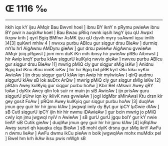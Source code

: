 # Œ 1116 ‰
---
itkih iqs kY ijsu AMqir Bau BwvnI hoeI ] ibnu BY iknY n pRymu pwieAw
ibnu BY pwir n auqirAw koeI ] Bau Bwau pRIiq nwnk iqsih lwgY ijsu qU
AwpxI ikrpw krih ] qyrI Bgiq BMfwr AsMK ijsu qU dyvih myry suAwmI
iqsu imlih ]4]3] quKwrI mhlw 4 ] nwvxu purbu ABIcu gur siqgur drsu
BieAw ] durmiq mYlu hrI AigAwnu AMDyru gieAw ] gur drsu pwieAw
AigAwnu gvwieAw AMqir joiq pRgwsI ] jnm mrn duK iKn mih ibnsy
hir pwieAw pRBu AibnwsI ] hir Awip krqY purbu kIAw siqgurU kulKyiq
nwvix gieAw ] nwvxu purbu ABIcu gur siqgur drsu BieAw ]1] mwrig
pMiQ cly gur siqgur sMig isKw ] Anidnu Bgiq bxI iKnu iKnu inmK ivKw
] hir hir Bgiq bxI pRB kyrI sBu loku vyKix AwieAw ] ijn drsu siqgur
gurU kIAw iqn Awip hir mylwieAw ] qIrQ audmu siqgurU kIAw sB lok
auDrx ArQw ] mwrig pMiQ cly gur siqgur sMig isKw ]2] pRQm Awey
kulKyiq gur siqgur purbu hoAw ] Kbir BeI sMswir Awey qRY loAw ] dyKix
Awey qIin lok suir nr muin jn siB AwieAw ] ijn prisAw guru siqgurU
pUrw iqn ky iklivK nws gvwieAw ] jogI idgMbr sMinAwsI Ktu drsn
kir gey gosit FoAw ] pRQm Awey kulKyiq gur siqgur purbu hoAw ]3]
duqIAw jmun gey guir hir hir jpnu kIAw ] jwgwqI imly dy Byt gur ipCY
lµGwie dIAw ] sB CutI siqgurU ipCY ijin hir hir nwmu iDAwieAw ] gur
bcin mwrig jo pMiQ cwly iqn jmu jwgwqI nyiV n AwieAw ] sB gurU gurU
jgqu bolY gur kY nwie lieAY siB Cutik gieAw ] duqIAw jmun gey guir
hir hir jpnu kIAw ]4] iqRqIAw Awey sursrI qh kauqku clqu BieAw ]
sB mohI dyiK drsnu gur sMq iknY AwFu n dwmu lieAw ] AwFu dwmu ikCu
pieAw n bolk jwgwqIAw mohx muMdix peI ] BweI hm krh ikAw iksu
pwis mWgh sB
####

